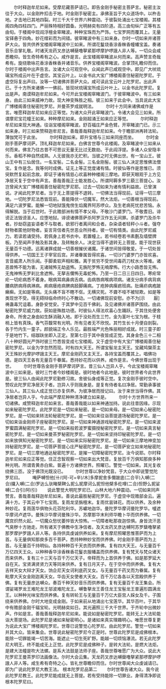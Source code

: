 <!-- { "loadSidebar": true } -->
　　尔时释迦牟尼如来。受摩尼藏菩萨请已。即告金刚手秘密主菩萨言。秘密主汝往于大众。以金刚杵扣击于地。时金刚手秘密主。承佛圣旨于大众道场中。以杵击地。才击地已其地四裂。时三千大千世界六种震动。于彼裂处涌出七宝楼阁。其楼阁四角四柱四门。严丽殊特相好圆备。光明赫奕有四阶道。高三由旬纵广正等有五由旬。于楼阁中现阎浮檀金窣睹波。种种宝珠而为严饰。七宝罗网而覆其上。无量宝铎悬于四角。妙花缯彩而为间错。彼窣睹波中有三如来身。尔时一切如来并诸菩萨大众。皆共供养宝楼阁窣睹波中三如来。所谓花鬘烧香涂香粖香幢幡宝盖。奏诸音乐合掌礼敬。时诸天龙药叉彦达嚩蘖噜拏紧那啰摩护啰誐人非人等。一切众会咸悉瞻仰。皆生奇特希有之心。咸作是言。此宝楼阁窣睹波从何而来。高声赞言奇哉希有。旋绕歌咏花香涂香粖香并诸音乐。供养宝楼阁窣睹波。合掌顶礼瞻仰而住。尔时于楼阁中出声告言。汝诸大众可观空中。众闻此声已咸观空中。即见广大吠琉璃宝所成云叶在于虚空。其宝云叶上。以金书此大宝广博楼阁善住秘密陀罗尼。于虚空际复出声曰。汝等一切诸佛并菩萨大众。咸可读此宝云叶上陀罗尼。出此声已。于十方所来诸佛一一佛前。皆现吠琉璃宝所成云叶叶上。以金书此陀罗尼。复出是声。南谟释迦牟尼如来。今可开此宝楼阁窣睹波门。于彼窣睹波中。有三如来身。由此三如来威神力故。现大神变殊胜之相。彼三如来于此会中。当具说此大宝广博楼阁善住秘密陀罗尼。并曼茶罗成就明法。
　　尔时十方同来诸佛咸作是言。唯愿释迦牟尼如来应正等觉。为诸大众开此窣睹波门。令诸大会见三如来。所谓摩尼宝花幢王如来。种种摩尼如来。金刚超涌王如来应正等觉。
　　尔时释迦牟尼如来现大神通。往诣宝楼阁窣睹波。舒百福庄严金色臂。开窣睹波门已。示三如来身。时三如来赞释迦牟尼言。善哉善哉释迦牟尼如来。今于瞻部洲再转法轮。薄伽梵可于此坐。
　　尔时释迦如来。即升宝塔与三如来同座而坐。
　　尔时金刚手菩萨摩诃萨。顶礼释迦牟尼如来。白佛言世尊今此楼阁。及窣睹波中三如来从何而来。佛言乃往古昔不可思议无量无比过无数劫。于此阎浮提。多诸人众安隐丰乐。香稻不种自然成熟。人无彼我亦无贮积。当彼之时无佛出世。有一宝山王。彼山王中有三仙居住。一名宝髻。二名金髻。三名金刚髻。彼三仙人决定思惟佛法僧宝。复作是念。我等何时成佛。证无上等正觉度诸有情。时彼仙等作是思惟已。须臾默然复起前念故。即证于诸有情慈心欢喜种种楼阁三摩地。即获天眼观于上方见净居天复于空中有声言。善哉善哉正士能发胜心。所谓阿耨多罗三藐三菩提心。汝岂曾闻大宝广博楼阁善住秘密陀罗尼耶。过去一切如来为诸有情利益故。已曾演说。才闻此陀罗尼者。当于无上菩提得不退转。一切佛法当得现前。证得一切三摩地。一切陀罗尼法悉皆现前。善能降伏一切魔军。然大法炬。一切善根当得现前。满足六波罗蜜。能解一切地狱饿鬼傍生焰魔界阿苏啰众。及生老病死忧悲苦恼。永得解脱。当于后世时。于此赡部洲有情不孝父母。不敬沙门婆罗门。不敬耆旧。诽谤正法毁谤圣人。应堕地狱。诽谤诸佛菩萨杀阿罗汉作五无间罪。杀婆罗门及杀牛者。抄劫窃盗妄语者不与取者。欲邪行者离间和合者。杂染语者轻秤小斗者。强夺财物者匿他财物者。妄言背信者先世恶业所持者。彼一切有情类。由此陀罗尼威力。若读若诵受持。若佩身上若书衣中。若置幢上。若书经卷若书素氎及墙壁牌板。乃至闻声手触及影其身。及转触余人。决定当得不退转无上菩提。能于现世获无量百千功德。远离诸罪成就一切善根摧伏诸魔。于诸世间皆得敬爱。于一切处皆得供养。一切国王王子宰官后宫。并诸眷属皆得欢喜。一切沙门婆罗门亦皆欢喜。言音威肃人所乐闻。手脚柔软声相和雅。离于贫穷不受世间毒药刀杖水火等难。诸恶兽怖不能为害。无诸贼怖无劫盗怖。无旃陀罗怖无喃摩怖。行大小路悉皆无怖。无鬼神怖无罗刹比舍遮怖。无拏吉儞怖无毒蛇怖。乃至一日二日三日四日。寒疟常疟一切疟病悉不着身。眼病耳病鼻病舌病。齿病唇病喉病项病。诸支分病手病背病腰病脐病痔病淋病。痢病瘘疮病髀病胫脚痛病。丁疮肿病瘰疬班病。肚痛疥病疱跛癞癣。无如是等病。无头痛不盲不瞎不伛。无横灾死。不聋不哑不被轻欺。如是等类现世不受。得无碍辩临命终时心不散动。一切诸佛现前安慰。亦不为[示　　厭]祷蛊毒咒诅着。身卧安觉安。于其梦中见百千佛刹。及见诸佛并诸菩萨围绕。由此秘密陀罗尼威力故。获如是殊胜功德。时彼仙人得法欢喜心生踊跃。于其住处便舍身命。所舍之身由如生酥消融入地。即于没处而生三竹。金为茎叶七宝为根。于枝梢上皆有真珠。香气芬馥常有光明。所有见者无不欣悦。其竹生长十月便自剖裂。各于竹内生一童子。颜貌端正令人乐见。最胜端严光色殊丽相好成就。时三童子即于是地竹下。结跏趺坐即入正定。至第七日于其中夜皆成正觉。其身金色三十二相八十种好圆光严饰时彼三竹悉皆变成七宝楼阁。又于虚空中有大宝广博楼阁善住秘密陀罗尼。以金为字忽然而现。时有四大天王。所谓宝髻龙主天王。宝藏鸠槃茶主天王殊妙光摩护啰誐主天王。摩尼金刚药叉主天王。各持宝盖而覆其上。唱佛功德。是四天王各有无量百千眷属。悉持妙花而以供养。咸作是言。今佛世尊出现于世。
　　尔时世尊告金刚手菩萨摩诃萨言。昔三仙人岂异人乎。今此宝楼阁窣睹波中三如来是。彼时三竹者今妙楼阁是。彼时地者今此地是。彼时世界者今此世界是。彼三仙人由闻此陀罗尼勤修习故。舍彼仙身成等正觉。复次金刚手彼时空中。赞叹此陀罗尼净居天子者。岂异人乎则我身是。是复有侍者名曰净居。常勤承事彼三仙人。其三仙人成正觉已亦复供养。为彼净居而授记曰。汝于来世当得作佛。其净居者岂异人乎。今此端严摩尼种种清净建立如来是。
　　尔时十方世界所来一切诸佛。咸赞释迦牟尼如来言。善哉善哉能以如来神通加持。说此往昔因缘。示现如来秘密陀罗尼。此陀罗尼是一切如来秘密。是一切如来母。是一切如来心秘密陀罗尼。是一切如来转法轮秘密陀罗尼。是一切如来往诣菩提道场秘密陀罗尼。是一切如来诣金刚师子座秘密陀罗尼。是一切如来神通游戏秘密陀罗尼。是一切如来波罗蜜圆满秘密陀罗尼。是一切如来般若波罗蜜摄授秘密陀罗尼。是一切如来真言秘密陀罗尼。是一切如来曼茶罗秘密陀罗尼。是一切如来坚持印秘密陀罗尼。是一切如来放俱知光秘密陀罗尼。是一切如来实际秘密陀罗尼。是一切如来三摩地神变加持秘密陀罗尼。是一切菩萨菩提心庄严秘密陀罗尼。是一切菩萨安立如来地秘密陀罗尼。是一切三摩地通达秘密陀罗尼。是摧一切障秘密陀罗尼。汝今说耶。尔时释迦牟尼如来应正等觉。住正念智观察一切如来出大梵音。复放百千万俱知那庾多种种光明。所谓青黄赤白紫。普遍十方诸佛世界。照曜已。警觉一切如来。其光复收绕佛三匝。没于佛顶光既没已。
　　尔时世尊以净妙梵音。于大众中即说警觉陀罗尼曰。
　　唵萨嚩怛他[卄/(阿-可+辛)/木]多摩抳舍多儞跛底(二合平)入嚩(二合)攞入嚩(二合)罗达么驮睹檗鞞么抳么抳摩诃么抳怛他檗多纥哩(二合)怛野么抳娑嚩(二合引)阿(引)
　　说此警觉大明陀罗尼已。山林大地六种震动。一切如来同声赞言。善哉善哉释迦牟尼如来。善说此最胜秘密陀罗尼。于虚空中现赡部金云。遍满十方。于其云中下七宝雨。复雨龙坚旃檀末。复雨优昙钵花。而以供养。及余种种妙花。复雨莲华俱物头花芬陀利华。苏巘地迦华。曼陀罗华摩诃曼陀罗华。嚧遮华摩诃卢遮华。曼殊沙华摩诃曼殊沙华。苏摩那华末利师华瞻卜华而供养佛。一切魔宫炽然火起。一切魔众愁忧萎悴皆大惊怖。一切障者毗那夜迦惊惧。身皆流汗恶气臭秽十方驰走。所有诸天于佛教中生净信者。及天龙药叉彦达嚩阿苏罗蘖噜拏紧那罗摩护罗誐人非人等。各持供具虔诚供养如来。复有摩尼照曜思惟菩萨而为上首。与无量俱知那庾多百千菩萨。悉持种种妙宝而供养佛。时金刚手菩萨而为上首。与无量百千持明仙。各持种种百千天衣而供养佛。复有四大天王。与无量百千万亿四天王众。以种种香华涂香粖香花鬘衣服幡盖而供养佛。复有梵天与梵众诸天而来供养。复有三十三天与百千万亿天子。帝释而为上首供养于佛。如是那罗延大自在天。宝贤满贤贤力天等同来供养。复有日月天子。在于空中而供养佛。复有大吉祥天女大辩才天女。饷企尼天女诃利底药叉女。与无量百千药叉而为眷属。复有毗摩大天女金刚迦离天女。华齿天女使者大天女。百千万亿各各以天宫殿供养于佛。复有无量彦达嚩众。奏百千种天妙音乐而供养佛。复有无量百千龙王集会。所谓娑竭罗龙王难陀龙王邬波难陀龙王。嚩鲁拏龙王善住龙王宝髻龙王普遍形圆满龙王。以种种光味宝而供养佛。复有转轮王与无量百千万亿大臣宫人婇女及千。子围绕来供养佛。尔时大地变成金刚。于如来前从地涌出七宝莲华。其华百叶。于其华中有赡部金刚千辐宝轮。光明赫奕如日。其光遍照三千大千世界。于齐轮中出微妙声。作如是言。善哉善哉释迦牟尼如来。能说如是秘密陀罗尼。能转无上大法轮能诣大菩提场。此陀罗尼是诸如来秘密明心。是诸如来真实理趣明心。唯愿世尊复更为说此大宝广博楼阁陀罗尼。世尊已说警觉心陀罗尼。由此陀罗尼。警觉一切如来并其大众。皆来集会。世尊说此秘密陀罗尼今正是时。世尊此陀罗尼是成佛根本。能除一切罪能竭一切苦海。能遮止一切生死旷野。能越一切烦恼瀑流。若无此陀罗尼大明王。终不能成无上正觉。此陀罗尼是成佛种子。是转大法轮。是燃大法炬。是建大法幢是吹大法螺。是系大法鼓是法师子座。善哉世尊唯愿广为大众。说此大陀罗尼王曼茶罗印法画像法。尔时大会云集。天龙药叉彦达嚩蘖噜拏紧那啰摩护啰誐人非人等。咸生希有奇特之心。皆礼世尊瞻仰而住。尔时世尊闻大众虔诚请已。即为广说此陀罗尼大教王法。
根本陀罗尼品第二
　　尔时世尊告诸大众。我今说此陀罗尼教王。此陀罗尼能成就无上菩提。若有受持能除一切罪业。身得清净即说根本陀罗尼曰。
